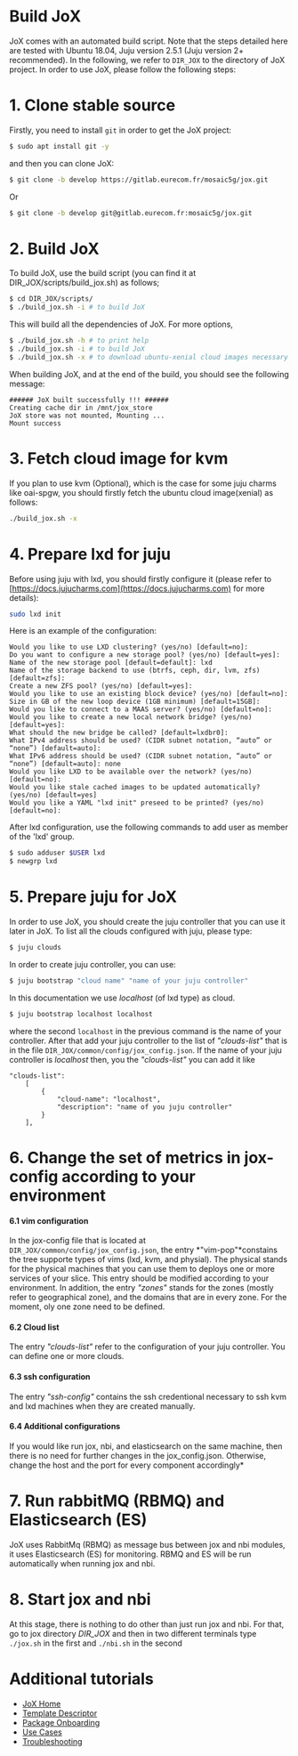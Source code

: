 # Build JoX
JoX comes with an automated build script. Note that the steps detailed here are tested with Ubuntu 18.04, Juju version 2.5.1 (Juju version 2+ recommended).
In the following, we refer to `DIR_JOX` to the directory of JoX project. In order to use JoX, please follow the following steps:

# 1. Clone stable source
Firstly, you need to install `git` in order to get the JoX project:
```bash
$ sudo apt install git -y
```
and then you can clone JoX:
```bash
$ git clone -b develop https://gitlab.eurecom.fr/mosaic5g/jox.git 
```
Or
```bash
$ git clone -b develop git@gitlab.eurecom.fr:mosaic5g/jox.git
```

# 2. Build JoX
To build JoX, use the build script (you can find it at DIR_JOX/scripts/build_jox.sh) as follows;

```bash
$ cd DIR_JOX/scripts/ 
$ ./build_jox.sh -i # to build JoX  
```
This will build all the dependencies of JoX. For more options, 

```bash
$ ./build_jox.sh -h # to print help 
$ ./build_jox.sh -i # to build JoX 
$ ./build_jox.sh -x # to download ubuntu-xenial cloud images necessary for kvm
```
 

When building JoX, and at the end of the build, you should see the following message:
```
###### JoX built successfully !!! ######
Creating cache dir in /mnt/jox_store
JoX store was not mounted, Mounting ...
Mount success
```
 
# 3. Fetch cloud image for kvm
If you plan to use kvm (Optional), which is the case for some juju charms like oai-spgw, you should firstly fetch the ubuntu cloud image(xenial) as follows:

```bash
./build_jox.sh -x
```


# 4. Prepare lxd for juju
Before using juju with lxd, you should firstly configure it (please refer to [https://docs.jujucharms.com](https://docs.jujucharms.com) for more details):
```bash
sudo lxd init 
```
Here is an example of the configuration:
```
Would you like to use LXD clustering? (yes/no) [default=no]: 
Do you want to configure a new storage pool? (yes/no) [default=yes]: 
Name of the new storage pool [default=default]: lxd
Name of the storage backend to use (btrfs, ceph, dir, lvm, zfs) [default=zfs]: 
Create a new ZFS pool? (yes/no) [default=yes]: 
Would you like to use an existing block device? (yes/no) [default=no]: 
Size in GB of the new loop device (1GB minimum) [default=15GB]: 
Would you like to connect to a MAAS server? (yes/no) [default=no]: 
Would you like to create a new local network bridge? (yes/no) [default=yes]: 
What should the new bridge be called? [default=lxdbr0]: 
What IPv4 address should be used? (CIDR subnet notation, “auto” or “none”) [default=auto]: 
What IPv6 address should be used? (CIDR subnet notation, “auto” or “none”) [default=auto]: none
Would you like LXD to be available over the network? (yes/no) [default=no]: 
Would you like stale cached images to be updated automatically? (yes/no) [default=yes] 
Would you like a YAML "lxd init" preseed to be printed? (yes/no) [default=no]:
```
After lxd configuration, use the following commands to add user as member of the 'lxd' group.
```bash
$ sudo adduser $USER lxd 
$ newgrp lxd
```
# 5. Prepare juju for JoX
In order to use JoX, you should create the juju controller that you can use it later in JoX. To list all the clouds configured with juju, please type:
```bash
$ juju clouds
```
In order to create juju controller, you can use:
```bash
$ juju bootstrap "cloud name" "name of your juju controller"
```

In this documentation we use *localhost* (of lxd type) as cloud.
```bash
$ juju bootstrap localhost localhost
```
where the second `localhost` in the previous command is the name of your controller. After that add your juju controller to the list of 
*"clouds-list"* that is in the file ``DIR_JOX/common/config/jox_config.json``. If the name of your juju controller is
*localhost* then, you the *"clouds-list"* you can add it like
```
"clouds-list":
    [
        {
            "cloud-name": "localhost",
            "description": "name of you juju controller"
        }
    ],
``` 
# 6. Change the set of metrics in jox-config according to your environment
#### 6.1 vim configuration
In the jox-config file that is located at
``DIR_JOX/common/config/jox_config.json``, the entry *"vim-pop"*constains the tree supporte types of vims (lxd, kvm, and physial). The physical stands for the physical machines that you can use them to deploys one or more services of your slice. This entry should be modified according to your environment. In addition, the entry *"zones"* stands for the zones (mostly refer to geographical zone), and the domains that are in every zone. For the moment, oly one zone need to be defined.
#### 6.2 Cloud list
The entry *"clouds-list"* refer to the configuration of your juju controller. You can define one or more clouds.
#### 6.3 ssh configuration
The entry *"ssh-config"* contains the ssh credentional necessary to ssh kvm and lxd machines when they are created manually.
#### 6.4 Additional configurations
If you would like run jox, nbi, and elasticsearch on 
the same machine, then there is no need for further 
changes in the jox_config.json. Otherwise, 
change the host and the port for every component accordingly*



# 7. Run rabbitMQ (RBMQ) and Elasticsearch (ES)
JoX uses RabbitMq (RBMQ) as message bus between jox and nbi modules, it uses Elasticsearch (ES) for monitoring. RBMQ and ES will be run automatically when running jox and nbi.

# 8. Start jox and nbi
At this stage, there is nothing to do other than just run jox and nbi.
For that, go to jox directory *DIR_JOX* and then in two different 
terminals type ``./jox.sh`` in the first and  ``./nbi.sh`` in the second 

# Additional tutorials
- [JoX Home](https://gitlab.eurecom.fr/mosaic5g/jox/wikis/home)
- [Template Descriptor](/tutorials/Template-Descriptor)
- [Package Onboarding](/tutorials/Package-Onboarding)
- [Use Cases](/tutorials/use-cases)
- [Troubleshooting](/Issues/troubleshooting)
